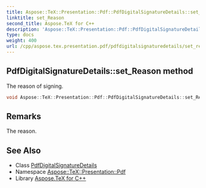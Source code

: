 ```yaml
---
title: Aspose::TeX::Presentation::Pdf::PdfDigitalSignatureDetails::set_Reason method
linktitle: set_Reason
second_title: Aspose.TeX for C++
description: 'Aspose::TeX::Presentation::Pdf::PdfDigitalSignatureDetails::set_Reason method. The reason of signing in C++.'
type: docs
weight: 400
url: /cpp/aspose.tex.presentation.pdf/pdfdigitalsignaturedetails/set_reason/
---
```

## PdfDigitalSignatureDetails::set_Reason method


The reason of signing.

```cpp
void Aspose::TeX::Presentation::Pdf::PdfDigitalSignatureDetails::set_Reason(System::String value)
```

## Remarks


The reason. 
## See Also

* Class [PdfDigitalSignatureDetails](../)
* Namespace [Aspose::TeX::Presentation::Pdf](../../)
* Library [Aspose.TeX for C++](../../../)

